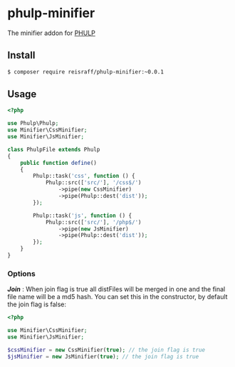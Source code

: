 # phulp-minifier

The minifier addon for [PHULP](https://github.com/reisraff/phulp)

## Install

```bash
$ composer require reisraff/phulp-minifier:~0.0.1
```

## Usage

```php
<?php

use Phulp\Phulp;
use Minifier\CssMinifier;
use Minifier\JsMinifier;

class PhulpFile extends Phulp
{
    public function define()
    {
        Phulp::task('css', function () {
            Phulp::src(['src/'], '/css$/')
                ->pipe(new CssMinifier)
                ->pipe(Phulp::dest('dist'));
        });

        Phulp::task('js', function () {
            Phulp::src(['src/'], '/php$/')
                ->pipe(new JsMinifier)
                ->pipe(Phulp::dest('dist'));
        });
    }
}

```

### Options

***Join*** : When join flag is true all distFiles will be merged in
one and the final file name will be a md5 hash. You can set this in
the constructor, by default the join flag is false:

```php
<?php

use Minifier\CssMinifier;
use Minifier\JsMinifier;

$cssMinifier = new CssMinifier(true); // the join flag is true
$jsMinifier = new JsMinifier(true); // the join flag is true

```
